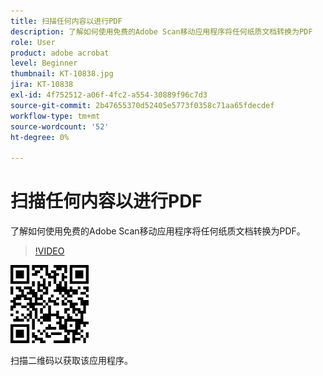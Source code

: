 ```yaml
---
title: 扫描任何内容以进行PDF
description: 了解如何使用免费的Adobe Scan移动应用程序将任何纸质文档转换为PDF
role: User
product: adobe acrobat
level: Beginner
thumbnail: KT-10838.jpg
jira: KT-10838
exl-id: 4f752512-a06f-4fc2-a554-30889f96c7d3
source-git-commit: 2b47655370d52405e5773f0358c71aa65fdecdef
workflow-type: tm+mt
source-wordcount: '52'
ht-degree: 0%

---
```


# 扫描任何内容以进行PDF

了解如何使用免费的Adobe Scan移动应用程序将任何纸质文档转换为PDF。

>[!VIDEO](https://video.tv.adobe.com/v/3409254?quality=12&learn=on&hidetitle=true)

![二维码](../assets/Scanqrcode.jpg)

扫描二维码以获取该应用程序。
